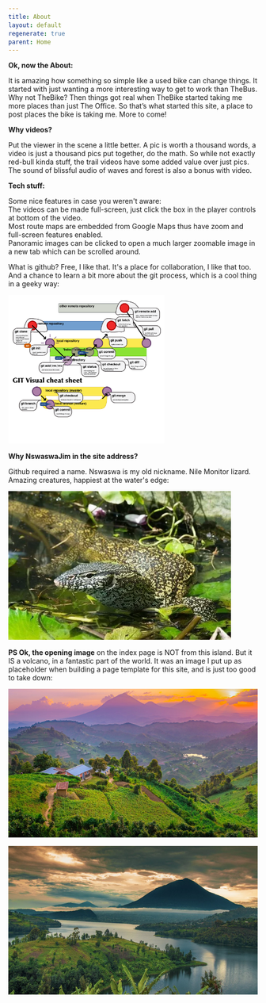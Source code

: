 ```yaml
---
title: About
layout: default
regenerate: true
parent: Home
---
```




**Ok, now the About:**  

It is amazing how something so simple like a used bike can change things.  It started with just wanting a more interesting way to get to work than TheBus. Why not TheBike?  Then things got real when TheBike started taking me more places than just The Office.  So that’s what started this site, a place to post places the bike is taking me.  More to come!


**Why videos?**  

Put the viewer in the scene a little better.  A pic is worth a thousand words, a video is just a thousand pics put together, do the math.  So while not exactly red-bull kinda stuff, the trail videos have some added value over just pics.  The sound of blissful audio of waves and forest is also a bonus with video.    

**Tech stuff:**

Some nice features in case you weren't aware:  
The videos can be made full-screen, just click the box in the player controls at bottom of the video.  
Most route maps are embedded from Google Maps thus have zoom and full-screen features enabled.   
Panoramic images can be clicked to open a much larger zoomable image in a new tab which can be scrolled around.    

What is github?  Free, I like that.  It's a place for collaboration, I like that too.  And a chance to learn a bit more about the git process, which is a cool thing in a geeky way:  

<p><img src="../images/gitprocess.png" height="300" title="git process" /><br /></p>



**Why NswaswaJim in the site address?**

Github required a name.  Nswaswa is my old nickname.  Nile Monitor lizard.  Amazing creatures, happiest at the water's edge:  

<p><img src="../images/nswaswa1.webp" height="300" title="Nswaswa, Nile Monitor Lizard" /><br /></p>


**PS Ok, the opening image** on the index page is NOT from this island.  But it IS a volcano, in a fantastic part of the world.  It was an image I put up as placeholder when building a page template for this site, and is just too good to take down:

<p><img src="../images/muhabura.jpg" height="300" title="Muhabura, the guide" /><br /></p>

<p><img src="../images/muhabura1.jpg" height="300" title="Muhabura, the guide, lakeview" /><br /></p>
<!--stackedit_data:
eyJoaXN0b3J5IjpbMjAxNjQyNTcyM119
-->
